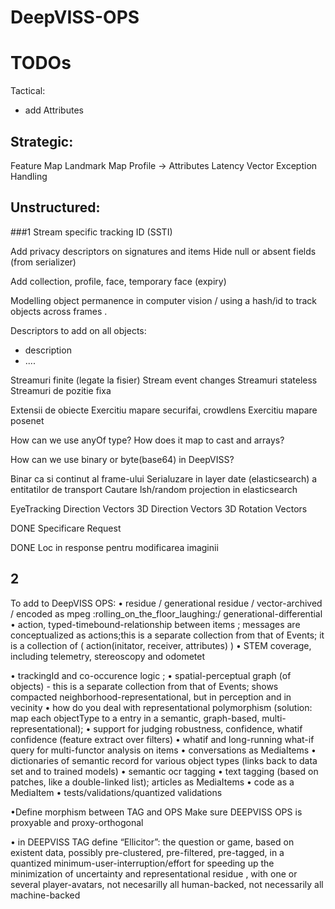 # DeepVISS-OPS


# TODOs
Tactical:
* add Attributes


## Strategic:
Feature Map
Landmark Map
Profile -> Attributes
Latency Vector
Exception Handling


## Unstructured:



###1
Stream specific tracking ID (SSTI)


Add privacy descriptors on signatures and items
Hide null or absent fields (from serializer)




Add collection, profile, face, temporary face (expiry)


Modelling object permanence in computer vision / using a hash/id to track objects across frames
.


Descriptors to add on all objects:
* description
* ....


Streamuri finite (legate la fisier)
Stream event changes
Streamuri stateless
Streamuri de pozitie fixa


Extensii de obiecte
Exercitiu mapare securifai, crowdlens
Exercitiu mapare posenet


How can we use anyOf type?
How does it map to cast and arrays?




How can we use binary or byte(base64) in DeepVISS?


Binar ca si continut al frame-ului
Serialuzare in layer date (elasticsearch) a entitatilor de transport
Cautare lsh/random projection in elasticsearch


EyeTracking
Direction Vectors
3D Direction Vectors
3D Rotation Vectors

DONE Specificare Request


DONE Loc in response pentru modificarea imaginii

## 2
To add to DeepVISS OPS:
• residue / generational residue / vector-archived / encoded as mpeg :rolling_on_the_floor_laughing:/ generational-differential
• action, typed-timebound-relationship between items ; messages are conceptualized as actions;this is a separate collection from that of Events; it is a collection of ( action(initator, receiver, attributes) )
• STEM coverage, including telemetry, stereoscopy and odometet

• trackingId and co-occurence logic ;
• spatial-perceptual graph (of objects) - this is a separate collection from that of Events; shows compacted neighborhood-representational, but in perception and in vecinity
• how do you deal with representational polymorphism (solution: map each objectType to a entry in a semantic, graph-based, multi-representational);
• support for judging robustness, confidence, whatif confidence (feature extract over filters)
• whatif and long-running what-if query for multi-functor analysis on items
• conversations as MediaItems
• dictionaries of semantic record for various object types (links back to data set and to trained models)
• semantic ocr tagging
• text tagging (based on patches, like a double-linked list); articles as MediaItems
• code as a MediaItem
• tests/validations/quantized validations

•Define morphism between TAG and OPS
Make sure DEEPVISS OPS is proxyable and proxy-orthogonal

• in DEEPVISS TAG define “Ellicitor”: the question or game, based on existent data, possibly pre-clustered, pre-filtered, pre-tagged, in a quantized minimum-user-interruption/effort for speeding up the minimization of uncertainty and representational residue , with one or several player-avatars, not necesarilly all human-backed, not necessarily all machine-backed


